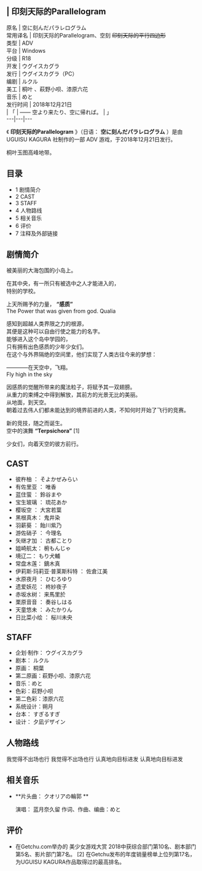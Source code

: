|  印刻天际的Parallelogram  
---  
原名  |  空に刻んだパラレログラム   
常用译名  |  印刻天际的Parallelogram、空刻  ~~印刻天际的平行四边形~~  
类型  |  ADV   
平台  |  Windows   
分级  |  R18   
开发  |  ウグイスカグラ   
发行  |  ウグイスカグラ（PC）   
编剧  |  ルクル   
美工  |  桐叶  、萩野小呗、漆原六花   
音乐  |  めと   
发行时间  |  2018年12月21日   
|  「  |  ——  空より来たり、空に帰れば。  |  」   
---|---|---  
  
《 **印刻天际的Parallelogram** 》（日语：  **空に刻んだパラレログラム** ）是由  UGUISU KAGURA  社制作的一部
ADV  游戏，于2018年12月21日发行。

桐叶玉图高峰地带。

##  目录

  * 1  剧情简介 
  * 2  CAST 
  * 3  STAFF 
  * 4  人物路线 
  * 5  相关音乐 
  * 6  评价 
  * 7  注释及外部链接 

##  剧情简介

被美丽的大海包围的小岛上。  
  
在其中央，有一所只有被选中之人才能进入的，  
特别的学校。  
  

上天所赐予的力量，  **“感质”**  
The Power that was given from god.  Qualia

  

感知到超越人类界限之力的根源，  
其便是这种可以自由行使之能力的名字。  
能够进入这个岛中学园的，  
只有拥有出色感质的少年少女们。  
在这个与外界隔绝的空间里，他们实现了人类古往今来的梦想：  
  

————在天空中，飞翔。  
Fly high in the sky

  

因感质的觉醒所带来的魔法粒子，将赋予其一双翅膀。  
从重力的束缚之中得到解放，其前方的光景无比的美丽。  
从地面，到天空。  
朝着过去伟人们都未能达到的境界前进的人类，不知何时开始了飞行的竞赛。  
  
新的竞技，随之而诞生。  
空中的演舞  **“Terpsichora”** [1]  

少女们，向着天空的彼方前行。

##  CAST

  * 彼杵柚  ：  そよかぜみらい 
  * 有佐里亚  ：  唯香 
  * 蓝住萤  ：  鈴谷まや 
  * 宝生玻璃  ：  琉花あか 
  * 樱坂空  ：  大宮若葉 
  * 黑根真木：  鬼井染 
  * 羽薪葵  ：  飴川紫乃 
  * 游佐硝子  ：  今理名 
  * 矢继才加  ：  古都ことり 
  * 姐崎航太：  椨もんじゃ 
  * 境辽二：  もり犬輔 
  * 常盘木莲：  鏑木真 
  * 伊莉斯·玛莉亚·普莱斯科特  ：  佐倉江美 
  * 水原夜月  ：  ひむろゆり 
  * 遗爱妖花  ：  柊紗夜子 
  * 赤坂水树：  来馬里於 
  * 栗原音音  ：  奏谷しはる 
  * 天童悠未  ：  みたかりん 
  * 日比菜小绘  ：  桜川未央 

##  STAFF

  * 企划·制作：  ウグイスカグラ 
  * 剧本：  ルクル 
  * 原画：  桐葉 
  * 第二原画：萩野小呗、漆原六花 
  * 音乐：めと 
  * 色彩：萩野小呗 
  * 第二色彩：漆原六花 
  * 系统设计：朔月 
  * 台本：  すぎるすぎ 
  * 设计：  夕凪デザイン 

##  人物路线

我觉得不出场也行  我觉得不出场也行  认真地向目标进发  认真地向目标进发  

##  相关音乐

  * **片头曲： クオリアの輪郭  **

     演唱：  蓝月奈久留 
     作词、作曲、编曲：めと 

##  评价

  * 在Getchu.com举办的  美少女游戏大赏  2018中获综合部门第10名、剧本部门第5名、影片部门第7名。  [2]  在Getchu发布的年度销量榜单上位列第17名，为UGUISU KAGURA作品取得过的最高排名。 